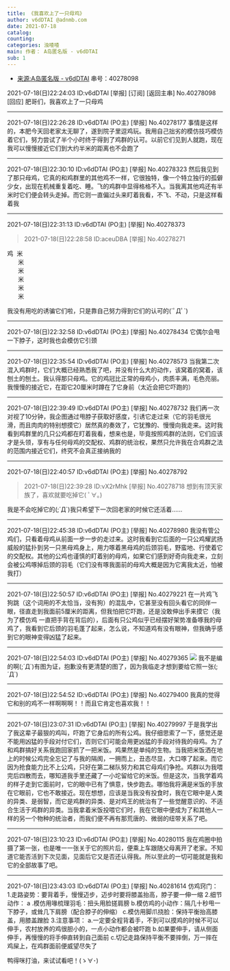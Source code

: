 ```yaml
---
title: 《我喜欢上了一只母鸡》
author: v6dDTAI @adnmb.com
date: 2021-07-18
catalog: 
counting: 
categories: 浊喳喳
main: 作者： A岛匿名版 - v6dDTAI
sub: 1
---
```


* [来源:A岛匿名版 - v6dDTAI](https://adnmb3.com/t/40278098) 串号：40278098

2021-07-18(日)22:24:03 ID:v6dDTAI [举报] [订阅] [返回主串] No.40278098 [回应]
肥哥们，我喜欢上了一只母鸡

---

2021-07-18(日)22:26:28 ID:v6dDTAI (PO主) [举报] No.40278177
事情是这样的，本肥今天回老家太无聊了，遂到院子里逗鸡玩。我用自己拙劣的模仿技巧模仿着它们，努力尝试了半个小时终于得到了鸡群的认可。以前它们见到人就跑，现在我可以慢慢接近它们到大约半米的距离也不会跑了

---

2021-07-18(日)22:30:10 ID:v6dDTAI (PO主) [举报] No.40278323
然后我见到了那只母鸡，它真的和鸡群里的其他鸡不一样，它很独特，像一个特立独行的孤僻少女，出现在机械重复着吃、睡。飞的鸡群中显得格格不入。当我离其他鸡还有半米时它们便会转头走掉。而它则一直偏过头来盯着我看，不飞、不动，只是这样看着我

---

2021-07-18(日)22:31:13 ID:v6dDTAI (PO主) [举报] No.40278373
>   2021-07-18(日)22:28:58 ID:aceuDBA [举报] No.40278271
<pre>
鸡 米
   米
   米
   米
   米
   米
</pre>

我没有用吃的诱骗它们啦，只是靠自己努力得到它们的认可的(´ﾟДﾟ`)

---

2021-07-18(日)22:32:58 ID:v6dDTAI (PO主) [举报] No.40278434
它偶尔会甩一下脖子，这时我也会模仿它引颈

---

2021-07-18(日)22:35:54 ID:v6dDTAI (PO主) [举报] No.40278573
当我第二次混入鸡群时，它们大概已经熟悉我了吧，并没有什么大的动作，该窝着的窝着，该刨土的刨土。我认得那只母鸡。它的鸡冠比正常的母鸡小，肉质丰满，毛色亮丽。我慢慢的接近它，在距它20厘米时蹲在了它身前（太近会把它吓跑的）

---

2021-07-18(日)22:39:49 ID:v6dDTAI (PO主) [举报] No.40278732
我们再一次对视了10分钟，我企图通过甩脖子获取好感度，引诱它走过来（它的羽毛很光滑，而且肉肉的特别想摸它）居然真的奏效了，它犹豫的、慢慢向我走来。这时我看到鸡群里的几只公鸡都在盯着我看，想来也是，毕竟按照鸡群的法则，它们应该才是头领，享有与任何母鸡的交配权、鸡群的统治权，果然只允许我在合鸡群之法的范围内接近它们，终究不会真正接纳我的

---

2021-07-18(日)22:40:57 ID:v6dDTAI (PO主) [举报] No.40278792
>2021-07-18(日)22:39:28 ID:vX2rMhk [举报] No.40278718
想到有顶天家族了，喜欢就要吃掉它( ﾟ∀。)

我是不会吃掉它的(;´Д`)我只希望下一次回老家的时候它还活着……

---

2021-07-18(日)22:45:38 ID:v6dDTAI (PO主) [举报] No.40278980
我没有管公鸡们，只看着母鸡从前面一步一步的走过来。这时我看到它后面的一只公鸡耀武扬威般的猛扑到另一只黑母鸡身上，用力啄着黑母鸡的后颈羽毛，野蛮地、行使着它的交配权。其他的公鸡也谨慎的盯着别的母鸡，如果它们感到好奇向我走来，立刻会被公鸡啄掉后颈的羽毛（它们没有啄我面前的母鸡大概是因为它离我太近，怕被我打）

---

2021-07-18(日)22:50:57 ID:v6dDTAI (PO主) [举报] No.40279221
在一片鸡飞狗跳（这个词用的不太恰当，没有狗）的混乱中，它甚至没有回头看它的同伴一眼，径直走到我面前5厘米的距离，但我怕把它吓跑，还是没敢伸出手来摸它（我为了模仿鸡 一直把手背在背后的），后面有只公鸡似乎已经摆好架势准备啄我的母鸡了，我看到它后颈的羽毛蓬了起来，怎么说，不知道鸡有没有眼神，但我确乎感到它的眼神变得凶猛了起来。

---

2021-07-18(日)22:54:03 ID:v6dDTAI (PO主) [举报] No.40279365
![](./1.jpg)
我不是编的啊(;´Д\`)有图为证，抱歉没有更清楚的图了，因为我临走才想到要给它照一张(;´Д\`)

---

2021-07-18(日)22:54:52 ID:v6dDTAI (PO主) [举报] No.40279400
我真的觉得它和别的鸡不一样啊啊啊！！而且它肯定也喜欢我！！

---

2021-07-18(日)23:07:31 ID:v6dDTAI (PO主) [举报] No.40279997
于是我学出了我这辈子最狠的鸡叫，吓跑了它身后的所有公鸡。我仔细思索了一下，感觉还是不能用凶猛的手段对付它们，否则它们可能会用更凶猛的手段对待我的母鸡。为了和鸡群搞好关系我跑回家抓了一把米饭。鸡果然是单纯的生物。当我把米饭洒在地上的时候公鸡完全忘记了与我的隔阂，一拥而上，丑态尽显，大口啄了起来。而它因为抢食能力比不上公鸡，只好在第二梯队努力和其它母鸡们争抢。鸡群以为我喂完后四散而去，哪知道我手里还藏了一小坨留给它的米饭。但是这次，当我学着鸡的样子走到它面前时，它的眼中已有了惧意，快步跑去。哪怕我将满是米饭的手放在它眼前，它也不敢接近。现在想想，应该是当我没有投食时，我在它眼中是人类的异类、是弱智，而它是鸡群的异类、是对鸡王的统治有了一些觉醒意识的、不适合生活于鸡群的异类。当我拿着米饭投喂它们时，我在它眼中便成为了和其他人一样的另一个物种的统治者，而我们便不再有那荒唐的、微弱的纽带关系了吧。

---

2021-07-18(日)23:10:23 ID:v6dDTAI (PO主) [举报] No.40280115
我在鸡圈中拍摄了第一张，也是唯一一张关于它的照片后，便乘上车跟随父母离开了老家。不知道它能否活到下次见面，见面后它又是否还认得我。所以至此的一切可能就是我和它的全部故事了吧。

---

2021-07-18(日)23:43:03 ID:v6dDTAI (PO主) [举报] No.40281614
仿鸡窍门：
1.走路姿势：要背着手，慢慢迈步，迈步时要将膝盖抬高，脖子要一伸一缩
2.细节动作：
a .模仿用喙梳理羽毛：扭头用脸搓肩膀
b.模仿鸡的小动作：隔几十秒甩一下脖子，或耸几下肩膀（配合脖子的伸缩）
c.模仿用脚爪挠脸：保持平衡抬高膝盖，用膝盖蹭脸
3.注意事项：
a.一定要全程背着手，不到可以摸鸡的时候不可以伸手，农村放养的鸡很胆小的，一点小动作都会被吓跑
b.如果要伸手，请从侧面伸手，再慢慢的将手伸直转到自己面前
c.切记走路保持平衡不要摔倒，万一摔在鸡屎上，在鸡群面前便威望尽失了

鸭得咪打油，来试试看吧！(ゝ∀･)
